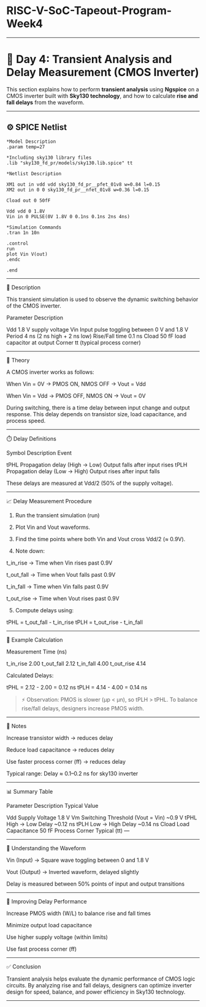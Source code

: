 # RISC-V-SoC-Tapeout-Program-Week4

---

# 🌟 Day 4: Transient Analysis and Delay Measurement (CMOS Inverter)

This section explains how to perform **transient analysis** using **Ngspice** on a CMOS inverter built with **Sky130 technology**, and how to calculate **rise and fall delays** from the waveform.

---

## ⚙️ SPICE Netlist

```
*Model Description
.param temp=27

*Including sky130 library files
.lib "sky130_fd_pr/models/sky130.lib.spice" tt

*Netlist Description

XM1 out in vdd vdd sky130_fd_pr__pfet_01v8 w=0.84 l=0.15
XM2 out in 0 0 sky130_fd_pr__nfet_01v8 w=0.36 l=0.15

Cload out 0 50fF

Vdd vdd 0 1.8V
Vin in 0 PULSE(0V 1.8V 0 0.1ns 0.1ns 2ns 4ns)

*Simulation Commands
.tran 1n 10n

.control
run
plot Vin V(out)
.endc

.end
```

---

🧩 Description

This transient simulation is used to observe the dynamic switching behavior of the CMOS inverter.

Parameter	Description

Vdd	1.8 V supply voltage
Vin	Input pulse toggling between 0 V and 1.8 V
Period	4 ns (2 ns high + 2 ns low)
Rise/Fall time	0.1 ns
Cload	50 fF load capacitor at output
Corner	tt (typical process corner)



---

🧠 Theory

A CMOS inverter works as follows:

When Vin = 0V → PMOS ON, NMOS OFF → Vout = Vdd

When Vin = Vdd → PMOS OFF, NMOS ON → Vout = 0V


During switching, there is a time delay between input change and output response.
This delay depends on transistor size, load capacitance, and process speed.


---

⏱️ Delay Definitions

Symbol	Description	Event

tPHL	Propagation delay (High → Low)	Output falls after input rises
tPLH	Propagation delay (Low → High)	Output rises after input falls


These delays are measured at Vdd/2 (50% of the supply voltage).


---

📈 Delay Measurement Procedure

1. Run the transient simulation (run)


2. Plot Vin and Vout waveforms.


3. Find the time points where both Vin and Vout cross Vdd/2 (≈ 0.9V).


4. Note down:

t_in_rise → Time when Vin rises past 0.9V

t_out_fall → Time when Vout falls past 0.9V

t_in_fall → Time when Vin falls past 0.9V

t_out_rise → Time when Vout rises past 0.9V



5. Compute delays using:

tPHL = t_out_fall - t_in_rise
tPLH = t_out_rise - t_in_fall




---

🧮 Example Calculation

Measurement	Time (ns)

t_in_rise	2.00
t_out_fall	2.12
t_in_fall	4.00
t_out_rise	4.14


Calculated Delays:

tPHL = 2.12 - 2.00 = 0.12 ns
tPLH = 4.14 - 4.00 = 0.14 ns

> ⚡ Observation:
PMOS is slower (μp < μn), so tPLH > tPHL.
To balance rise/fall delays, designers increase PMOS width.




---

🧾 Notes

Increase transistor width → reduces delay

Reduce load capacitance → reduces delay

Use faster process corner (ff) → reduces delay

Typical range: Delay ≈ 0.1–0.2 ns for sky130 inverter



---

📊 Summary Table

Parameter	Description	Typical Value

Vdd	Supply Voltage	1.8 V
Vm	Switching Threshold (Vout = Vin)	~0.9 V
tPHL	High → Low Delay	~0.12 ns
tPLH	Low → High Delay	~0.14 ns
Cload	Load Capacitance	50 fF
Process Corner	Typical (tt)	—



---

🧠 Understanding the Waveform

Vin (Input) → Square wave toggling between 0 and 1.8 V

Vout (Output) → Inverted waveform, delayed slightly

Delay is measured between 50% points of input and output transitions



---

🧰 Improving Delay Performance

Increase PMOS width (W/L) to balance rise and fall times

Minimize output load capacitance

Use higher supply voltage (within limits)

Use fast process corner (ff)



---

✅ Conclusion

Transient analysis helps evaluate the dynamic performance of CMOS logic circuits.
By analyzing rise and fall delays, designers can optimize inverter design for speed, balance, and power efficiency in Sky130 technology.


---
